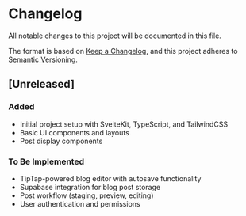 # Changelog

All notable changes to this project will be documented in this file.

The format is based on [Keep a Changelog](https://keepachangelog.com/en/1.0.0/),
and this project adheres to [Semantic Versioning](https://semver.org/spec/v2.0.0.html).

## [Unreleased]

### Added
- Initial project setup with SvelteKit, TypeScript, and TailwindCSS
- Basic UI components and layouts
- Post display components

### To Be Implemented
- TipTap-powered blog editor with autosave functionality
- Supabase integration for blog post storage
- Post workflow (staging, preview, editing)
- User authentication and permissions
